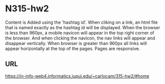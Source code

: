 # N315-hw2

Content is Added using the 'hashtag id'. When cliking on a link, an html file that is named exactly as the hashtag id will be displayed. When the browser is less than 960px, a mobile navicon will appear in the top right corner of the browser. And when clicking the navicon, the nav links will appear and disappear vertically. When browser is greater than 960px all links will appear horizontally at the top of the pages. Pages are responsive.

## URL

https://in-info-web4.informatics.iupui.edu/~carlocam/315-hw2/#home

